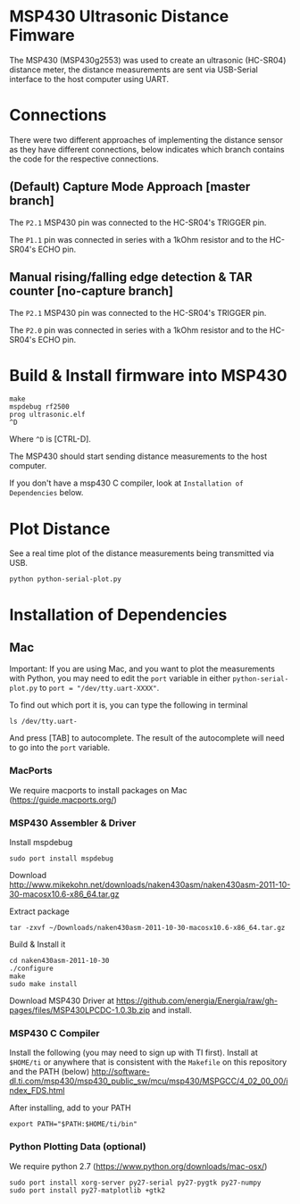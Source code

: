 # MSP430 Ultrasonic Distance Fimware

The MSP430 (MSP430g2553) was used to create an ultrasonic (HC-SR04) distance meter, the distance measurements are sent via USB-Serial interface to the host computer using UART. 

# Connections

There were two different approaches of implementing the distance sensor as they have different connections, below indicates which branch contains the code for the respective connections.

## (Default) Capture Mode Approach [master branch]

The `P2.1` MSP430 pin was connected to the HC-SR04's TRIGGER pin.

The `P1.1` pin was connected in series with a 1kOhm resistor and to the HC-SR04's ECHO pin.

## Manual rising/falling edge detection & TAR counter [no-capture branch]

The `P2.1` MSP430 pin was connected to the HC-SR04's TRIGGER pin.

The `P2.0` pin was connected in series with a 1kOhm resistor and to the HC-SR04's ECHO pin.

# Build & Install firmware into MSP430

```
make
mspdebug rf2500
prog ultrasonic.elf
^D
```
Where `^D` is [CTRL-D].

The MSP430 should start sending distance measurements to the host computer.

If you don't have a msp430 C compiler, look at `Installation of Dependencies` below.

# Plot Distance

See a real time plot of the distance measurements being transmitted via USB.
```
python python-serial-plot.py
```

# Installation of Dependencies

## Mac

Important: If you are using Mac, and you want to plot the measurements with Python, you may need to edit the `port` variable in either `python-serial-plot.py` to `port = "/dev/tty.uart-XXXX"`. 

To find out which port it is, you can type the following in terminal
```
ls /dev/tty.uart-
```
And press [TAB] to autocomplete. The result of the autocomplete will need to go into the `port` variable.



### MacPorts
We require macports to install packages on Mac (https://guide.macports.org/)

### MSP430 Assembler & Driver

Install mspdebug
```
sudo port install mspdebug
```

Download http://www.mikekohn.net/downloads/naken430asm/naken430asm-2011-10-30-macosx10.6-x86_64.tar.gz

Extract package
```
tar -zxvf ~/Downloads/naken430asm-2011-10-30-macosx10.6-x86_64.tar.gz
```
Build & Install it
```
cd naken430asm-2011-10-30
./configure
make
sudo make install
```

Download MSP430 Driver at https://github.com/energia/Energia/raw/gh-pages/files/MSP430LPCDC-1.0.3b.zip
and install.

### MSP430 C Compiler

Install the following (you may need to sign up with TI first). Install at `$HOME/ti` or anywhere that is consistent with the `Makefile` on this repository and the PATH (below)
http://software-dl.ti.com/msp430/msp430_public_sw/mcu/msp430/MSPGCC/4_02_00_00/index_FDS.html

After installing, add to your PATH
```
export PATH="$PATH:$HOME/ti/bin"
```
### Python Plotting Data (optional)

We require python 2.7 (https://www.python.org/downloads/mac-osx/)

```
sudo port install xorg-server py27-serial py27-pygtk py27-numpy
sudo port install py27-matplotlib +gtk2
```
